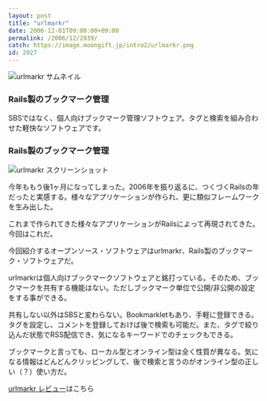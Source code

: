```yaml
---
layout: post
title: "urlmarkr"
date: 2006-12-01T09:00:00+09:00
permalink: /2006/12/2939/
catch: https://image.moongift.jp/intro2/urlmarkr.png
id: 2927
---
```

 ![urlmarkr サムネイル](https://image.moongift.jp/intro2/urlmarkr.t.png "urlmarkr サムネイル")
  

### Rails製のブックマーク管理
  
SBSではなく、個人向けブックマーク管理ソフトウェア。タグと検索を組み合わせた軽快なソフトウェアです。  
<!--more-->  

### Rails製のブックマーク管理
  

![urlmarkr スクリーンショット](https://image.moongift.jp/intro2/urlmarkr.png "urlmarkr スクリーンショット")

  

今年ももう後1ヶ月になってしまった。2006年を振り返るに、つくづくRailsの年だったと実感する。様々なアプリケーションが作られ、更に類似フレームワークを生み出した。

  

これまで作られてきた様々なアプリケーションがRailsによって再現されてきた。今回はこれだ。

  

今回紹介するオープンソース・ソフトウェアはurlmarkr、Rails製のブックマーク・ソフトウェアだ。

  

urlmarkrは個人向けブックマークソフトウェアと銘打っている。そのため、ブックマークを共有する機能はない。ただしブックマーク単位で公開/非公開の設定をする事ができる。

  

共有しない以外はSBSと変わらない。Bookmarkletもあり、手軽に登録できる。タグを設定し、コメントを登録しておけば後で検索も可能だ。また、タグで絞り込んだ状態でRSS配信でき、気になるキーワードでのチェックもできる。

  

ブックマークと言っても、ローカル型とオンライン型は全く性質が異なる。気になる情報はどんどんクリッピングして、後で検索と言うのがオンライン型の正しい（？）使い方だ。

  

[urlmarkr レビュー](http://oss.moongift.jp/review/i-2940.html)はこちら

